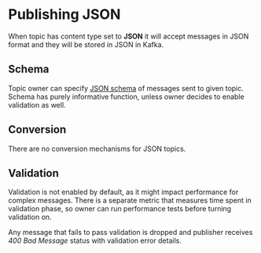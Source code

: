 # Publishing JSON

When topic has content type set to **JSON** it will accept messages in JSON format and they will be stored in JSON
in Kafka.

## Schema

Topic owner can specify [JSON schema](<http://tools.ietf.org/html/draft-zyp-json-schema-04>) of messages sent to
given topic. Schema has purely informative function, unless owner decides to enable validation as well.

## Conversion

There are no conversion mechanisms for JSON topics.

## Validation

Validation is not enabled by default, as it might impact performance for complex messages. There is a separate metric
that measures time spent in validation phase, so owner can run performance tests before turning validation on.

Any message that fails to pass validation is dropped and publisher receives *400 Bad Message* status with validation
error details.
